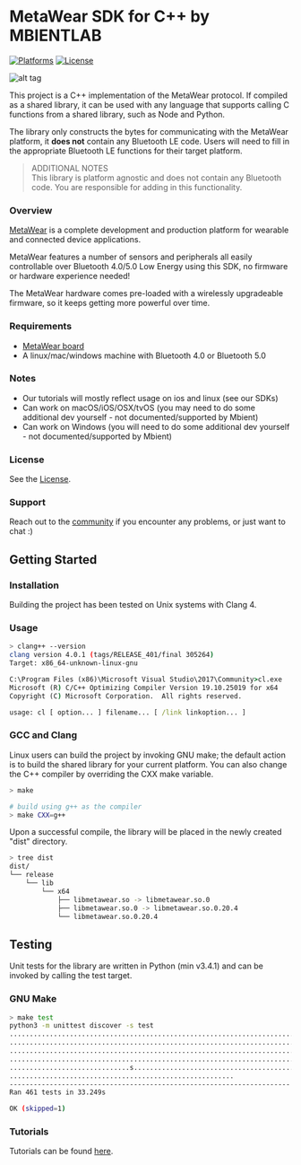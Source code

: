 # MetaWear SDK for C++ by MBIENTLAB

[![Platforms](https://img.shields.io/badge/platform-linux%20%7C%20windows%20%7C%20ios%20%7C%20osx-lightgrey)](https://github.com/mbientlab/MetaWear-SDK-Cpp)
[![License](https://img.shields.io/cocoapods/l/MetaWear.svg?style=flat)](https://github.com/mbientlab/MetaWear-SDK-Cpp/blob/master/LICENSE.md)

![alt tag](https://raw.githubusercontent.com/mbientlab/MetaWear-SDK-iOS-macOS-tvOS/master/Images/Metawear.png)

This project is a C++ implementation of the MetaWear protocol.  If compiled as a shared library, it can be used with any language that supports calling C functions from a shared library, such as Node and Python.  

The library only constructs the bytes for communicating with the MetaWear platform, it **does not** contain any Bluetooth LE code.  Users will need to fill in the appropriate Bluetooth LE functions for their target platform.

> ADDITIONAL NOTES  
This library is platform agnostic and does not contain any Bluetooth code. You are responsible for adding in this functionality.

### Overview

[MetaWear](https://mbientlab.com) is a complete development and production platform for wearable and connected device applications.

MetaWear features a number of sensors and peripherals all easily controllable over Bluetooth 4.0/5.0 Low Energy using this SDK, no firmware or hardware experience needed!

The MetaWear hardware comes pre-loaded with a wirelessly upgradeable firmware, so it keeps getting more powerful over time.

### Requirements
- [MetaWear board](https://mbientlab.com/store/)
- A linux/mac/windows machine with Bluetooth 4.0 or Bluetooth 5.0

### Notes
- Our tutorials will mostly reflect usage on ios and linux (see our SDKs)
- Can work on macOS/iOS/OSX/tvOS (you may need to do some additional dev yourself - not documented/supported by Mbient)
- Can work on Windows (you will need to do some additional dev yourself - not documented/supported by Mbient)

### License
See the [License](https://github.com/mbientlab/MetaWear-SDK-Cpp/blob/master/LICENSE.md).

### Support
Reach out to the [community](https://mbientlab.com/community/) if you encounter any problems, or just want to chat :)

## Getting Started

### Installation
Building the project has been tested on Unix systems with Clang 4.  

### Usage

```sh
> clang++ --version
clang version 4.0.1 (tags/RELEASE_401/final 305264)
Target: x86_64-unknown-linux-gnu
```
```bat
C:\Program Files (x86)\Microsoft Visual Studio\2017\Community>cl.exe
Microsoft (R) C/C++ Optimizing Compiler Version 19.10.25019 for x64
Copyright (C) Microsoft Corporation.  All rights reserved.

usage: cl [ option... ] filename... [ /link linkoption... ]
```

### GCC and Clang
Linux users can build the project by invoking GNU make; the default action is to build the shared library for your current platform.  You can also 
change the C++ compiler by overriding the CXX make variable.

```sh
> make

# build using g++ as the compiler
> make CXX=g++
```

Upon a successful compile, the library will be placed in the newly created "dist" directory.

```sh
> tree dist
dist/
└── release
    └── lib
        └── x64
            ├── libmetawear.so -> libmetawear.so.0
            ├── libmetawear.so.0 -> libmetawear.so.0.20.4
            └── libmetawear.so.0.20.4

```

## Testing
Unit tests for the library are written in Python (min v3.4.1) and can be invoked by calling the test target.

### GNU Make
```sh
> make test
python3 -m unittest discover -s test
.................................................................................
.................................................................................
.................................................................................
.................................................................................
..............................s..................................................
........................................................
----------------------------------------------------------------------
Ran 461 tests in 33.249s

OK (skipped=1)
```

### Tutorials

Tutorials can be found [here](https://mbientlab.com/tutorials/).
